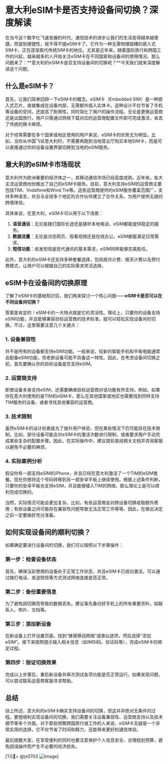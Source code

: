 # 意大利eSIM卡是否支持设备间切换？深度解读

在当今这个数字化飞速发展的时代，通信技术的进步让我们的生活变得越来越便捷。而提到便捷性，就不得不提eSIM卡了。它作为一种无需物理插槽的嵌入式SIM卡，正在逐渐取代传统SIM卡的地位。尤其是近年来，随着国际旅行和跨国工作的兴起，越来越多的人开始关注eSIM卡在不同国家和设备间的使用情况。那么问题来了：**意大利的eSIM卡是否支持设备间的切换呢？**今天我们就来深度解读这个问题。

## 什么是eSIM卡？

首先，让我们简单回顾一下eSIM卡的概念。eSIM卡（Embedded SIM）是一种嵌入式芯片，直接集成在设备内部，无需额外插入实体卡。这种设计不仅节省了手机等设备的空间，还提高了耐用性，同时简化了用户的操作流程。无论是更换运营商还是出国旅行，用户只需通过网络下载对应的运营商配置文件即可完成激活，省去了传统的换卡麻烦。

对于经常需要在多个国家或地区使用的用户来说，eSIM卡的优势尤为明显。比如，当你从中国飞往意大利时，不需要再跑到当地营业厅购买本地SIM卡，而是可以直接通过你的设备设置界面切换到当地的eSIM服务。

## 意大利的eSIM卡市场现状

意大利作为欧洲重要的经济体之一，其移动通信市场已经高度成熟。近年来，各大主流运营商纷纷推出了自己的eSIM卡服务。目前，意大利支持eSIM的运营商主要包括TIM、Vodafone和Wind Tre等。这些运营商提供的eSIM服务覆盖范围广，支持多种语言，并且与全球多个地区的合作伙伴建立了合作关系，为用户提供无缝的跨境体验。

具体来说，在意大利，eSIM卡可以用于以下场景：

1. **语音通话**：无论是拨打国际长途还是接听本地电话，eSIM都能提供稳定的服务。
2. **数据流量**：无论是浏览网页、观看视频还是在线办公，eSIM都能满足日常需求。
3. **短信功能**：收发短信是现代通讯的基本需求，eSIM同样能够完美胜任。

此外，意大利的eSIM卡还支持多种套餐选择，包括按月计费、按天计费以及预付费模式，让用户可以根据自己的实际需求灵活选择。

## eSIM卡在设备间的切换原理

了解了eSIM卡的基础知识后，我们再来探讨一个核心问题——**eSIM卡是否可以在不同设备间切换？**

答案是肯定的！eSIM卡的一大特点就是它的灵活性。理论上，只要你的设备支持eSIM功能，并且能够兼容目标运营商的技术标准，就可以轻松实现设备间的切换。不过，这里需要注意几个关键点：

### 1. 设备兼容性
并不是所有的设备都支持eSIM功能。一般来说，较新的智能手机和平板电脑通常会配备eSIM功能，但老款设备可能不具备这一特性。因此，在考虑设备间切换之前，首先要确认你的目标设备是否支持eSIM。

### 2. 运营商支持
即使设备本身支持eSIM，还需要确保目标运营商对该功能有所支持。例如，如果你在意大利使用的是TIM的eSIM卡，那么在其他国家或地区也需要找到同样支持TIM服务的设备，或者寻找其他兼容的运营商。

### 3. 技术限制
虽然eSIM卡的设计初衷是为了提升用户体验，但在某些情况下仍可能存在技术限制。比如，部分设备可能会对eSIM卡的激活次数进行限制，或者要求用户手动完成某些复杂的配置步骤。因此，在实际操作中，建议提前查阅相关文档并咨询客服以避免不必要的麻烦。

### 4. 实际案例分析
假设你有一部支持eSIM的iPhone，并且已经在意大利激活了一个TIM的eSIM套餐。现在你想将这个号码转移到另一部安卓平板上继续使用。根据上述条件判断，只要你的安卓平板也支持eSIM，并且能够接入TIM的网络，那么理论上是可以顺利完成切换的。

当然，实际情况可能会更加复杂。比如，有些运营商会对跨设备切换收取额外费用；有些设备之间可能存在兼容性问题导致无法正常工作等等。因此，在做出决定之前一定要做好充分准备。

## 如何实现设备间的顺利切换？

如果确定要进行设备间的切换，我们可以按照以下步骤操作：

### 第一步：检查设备状态
首先，确保当前使用的设备处于正常工作状态，并且eSIM卡已成功激活。可以通过拨打电话、发送短信等方式测试网络连接是否正常。

### 第二步：备份重要信息
为了避免因切换而导致的数据丢失，建议事先备份好手机上的所有重要资料，如联系人、照片、文档等。

### 第三步：添加新设备
在新设备上打开设置页面，找到“蜂窝移动网络”或类似选项，然后选择“添加eSIM”。接下来按照提示输入相关信息（如IMSI码、验证码等），完成eSIM卡的绑定过程。

### 第四步：验证切换效果
完成以上步骤后，重启新设备并再次测试各项功能是否正常运行。如果发现问题，可以尝试联系运营商客服寻求帮助。

## 总结

综上所述，意大利的eSIM卡确实支持设备间的切换，但这并非绝对无条件的过程。要想顺利实现设备间的切换，我们需要关注设备兼容性、运营商支持以及技术细节等多个方面。对于那些频繁跨国旅行或工作的人来说，eSIM卡无疑是一个非常实用的选择，它不仅节省了时间和精力，还能带来更好的通信体验。

最后提醒大家，在享受便利的同时也要注意保护个人信息安全，合理规划预算，避免因误操作而产生不必要的经济损失。

[TG💪+ @jx0703 ![Image](https://github.com/user-attachments/assets/dbca1d08-cadb-493c-b0ec-ad6f7a83f270)]